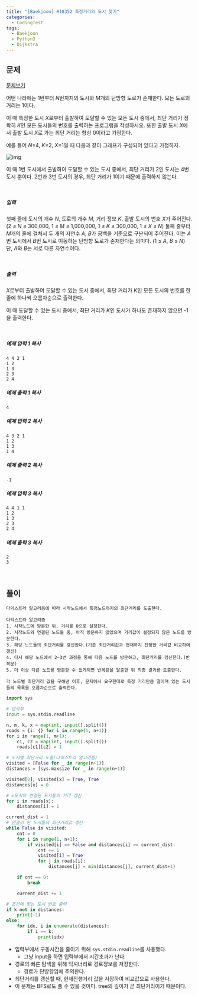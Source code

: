 ```yaml
---
title: "[Baekjoon] #18352 특정거리의 도시 찾기"
categories:	
  - CodingTest  
tags:
  - Baekjoon
  - Python3
  - Dijkstra
---
```


## 문제

[문제보기](https://www.acmicpc.net/problem/18352)

어떤 나라에는 1번부터 *N*번까지의 도시와 *M*개의 단방향 도로가 존재한다. 모든 도로의 거리는 1이다.

이 때 특정한 도시 *X*로부터 출발하여 도달할 수 있는 모든 도시 중에서, 최단 거리가 정확히 *K*인 모든 도시들의 번호를 출력하는 프로그램을 작성하시오. 또한 출발 도시 *X*에서 출발 도시 *X*로 가는 최단 거리는 항상 0이라고 가정한다.

예를 들어 *N*=4, *K*=2, *X*=1일 때 다음과 같이 그래프가 구성되어 있다고 가정하자.

![img](https://upload.acmicpc.net/a5e311d7-7ce4-4638-88a5-3665fb4459e5/-/preview/)

이 때 1번 도시에서 출발하여 도달할 수 있는 도시 중에서, 최단 거리가 2인 도시는 4번 도시 뿐이다.  2번과 3번 도시의 경우, 최단 거리가 1이기 때문에 출력하지 않는다.

<br>

##### 입력

첫째 줄에 도시의 개수 *N*, 도로의 개수 *M*, 거리 정보 *K*, 출발 도시의 번호 *X*가 주어진다. (2 ≤ *N* ≤ 300,000, 1 ≤ *M* ≤ 1,000,000, 1 ≤ *K* ≤ 300,000, 1 ≤ *X* ≤ *N*) 둘째 줄부터 *M*개의 줄에 걸쳐서 두 개의 자연수 *A*, *B*가 공백을 기준으로 구분되어 주어진다. 이는 *A*번 도시에서 *B*번 도시로 이동하는 단방향 도로가 존재한다는 의미다. (1 ≤ *A*, *B* ≤ *N*) 단, *A*와 *B*는 서로 다른 자연수이다.

<br>

##### 출력

*X*로부터 출발하여 도달할 수 있는 도시 중에서, 최단 거리가 *K*인 모든 도시의 번호를 한 줄에 하나씩 오름차순으로 출력한다.

이 때 도달할 수 있는 도시 중에서, 최단 거리가 *K*인 도시가 하나도 존재하지 않으면 -1을 출력한다.

<br>

##### 예제 입력 1 복사

```
4 4 2 1
1 2
1 3
2 3
2 4
```

##### 예제 출력 1 복사

```
4
```

#####  예제 입력 2 복사

```
4 3 2 1
1 2
1 3
1 4
```

#####  예제 출력 2 복사

```
-1
```

##### 예제 입력 3 복사

```
4 4 1 1
1 2
1 3
2 3
2 4
```

##### 예제 출력 3 복사

```
2
3
```

<br>

## 풀이

```
다익스트라 알고리즘에 따라 시작노드에서 특정노드까지의 최단거리를 도출한다.

다익스트라 알고리즘
1. 시작노드에 방문한 뒤, 거리를 0으로 설정한다.
2. 시작노드와 연결된 노드들 중, 아직 방문하지 않았으며 거리값이 설정되지 않은 노드를 방문한다.
3. 해당 노드들의 최단거리를 갱신한다.(기존 최단거리값과 현재까지 진행한 거리값 비교하여 갱신)
4. 다시 해당 노드에서 2~3번 과정을 통해 다음 노드를 방문하고, 최단거리를 갱신한다.(반복문)
5. 더 이상 다른 노드를 방문할 수 없게되면 반복문을 탈출한 뒤 최종 결과를 도출한다.

각 노드별 최단거리 값을 구해낸 이후, 문제에서 요구한대로 특정 거리만큼 떨어져 있는 도시들의 목록을 오름차순으로 출력한다.
```



```python
import sys

# 입력부
input = sys.stdin.readline

n, m, k, x = map(int, input().split())
roads = {i: {} for i in range(1, n+1)}
for i in range(1, m+1):
    c1, c2 = map(int, input().split())
    roads[c1][c2] = 1

# 도시별 최단거리 도출(다익스트라 알고리즘)
visited = [False for _ in range(n+1)]
distances = [sys.maxsize for _ in range(n+1)]

visited[0], visited[x] = True, True
distances[x] = 0

# x도시와 연결된 도시들의 거리 갱신
for i in roads[x]:
    distances[i] = 1

current_dist = 1
# 연결이 된 도시들의 최단거리값 갱신
while False in visited:
    cnt = 0
    for i in range(1, n+1):
        if visited[i] == False and distances[i] == current_dist:
            cnt += 1
            visited[i] = True
            for j in roads[i]:
                distances[j] = min(distances[j], current_dist+1)

    if cnt == 0:
        break

    current_dist += 1

# 조건에 맞는 도시 번호 출력
if k not in distances:
    print(-1)
else:
    for idx, i in enumerate(distances):
        if i == k:
            print(idx)

```

- 입력부에서 구동시간을 줄이기 위해 `sys.stdin.readline`를 사용했다.
  - 그냥 input을 하면 입력부에서 시간초과가 난다.
- 경로의 빠른 탐색을 위해 딕셔너리로 경로정보를 저장한다.
  - 경로가 단방향임에 주의한다.
- 최단거리를 갱신할 때, 현재진행거리 값을 저장하여 비교값으로 사용한다.
- 이 문제는 BFS로도 풀 수 있을 것이다. tree의 깊이가 곧 최단거리이기 때문이다.